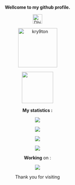 <p align="center"><strong>Wellcome to my github profile.</strong></p>
<p align="center"><img src="https://d2fltix0v2e0sb.cloudfront.net/dev-badge.svg" alt="Dhimas Bagus Prayoga's DEV Profile" height="30" width="30"></p>
<p align="center"><img width="125" src="https://komarev.com/ghpvc/?username=kry9ton&style=flat-square&color=red" alt="kry9ton"></p>
<p align="center"><img width="100" src="https://github.githubassets.com/images/modules/site/sponsors/pixel-mona-heart.gif"></p>
<p align="center"><strong>My statistics :</strong></p>
<p align="center"><a href="https://github.com/Kry9toN"><img src="https://github-readme-stats.vercel.app/api?username=Kry9toN&show_icons=true&theme=dracula"></a></p>
<p align="center"><a href="https://github.com/Kry9toN"><img src="https://github-readme-stats.vercel.app/api/wakatime?username=Kry9toN&theme=dracula"></a></p>
<p align="center"><a href="https://github.com/Kry9toN"><img src="https://github-readme-stats.vercel.app/api/top-langs/?username=kry9ton&layout=compact&theme=dracula"></a></p>
<p align="center"><a href="https://github.com/Kry9toN"><img src="https://github-profile-trophy.vercel.app/?username=Kry9toN&row=2&column=3"></a></p>
<p align="center"><strong>Working</strong> on :</p>
<p align="center"><a href="https://github.com/Komodo-OS-Rom/manifest"><img src="https://github-readme-stats.vercel.app/api/pin/?username=Komodo-OS-Rom&repo=manifest&theme=dracula&show_owner=true"></a></p>
<p align="center">Thank you for visiting</p>
